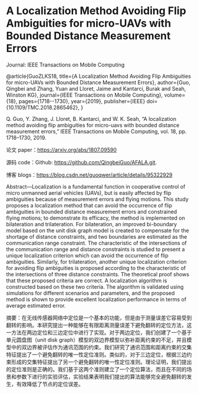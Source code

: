 A Localization Method Avoiding Flip Ambiguities for micro-UAVs with Bounded Distance Measurement Errors
======
Journal: IEEE Transactions on Mobile Computing

@article{GuoZLKS18,
     title={A Localization Method Avoiding Flip Ambiguities for micro-UAVs with Bounded Distance Measurement Errors},
     author={Guo, Qingbei and Zhang, Yuan and Lloret, Jaime and Kantarci, Burak and Seah, Winston KG},
     journal={IEEE Transactions on Mobile Computing},
     volume={18},
     pages={1718--1730},
     year={2019},
     publisher={IEEE}
      doi={10.1109/TMC.2018.2865462},
}

Q. Guo, Y. Zhang, J. Lloret, B. Kantarci, and W. K. Seah, “A localization method avoiding flip ambiguities for micro-uavs with bounded distance measurement errors,” IEEE Transactions on Mobile Computing, vol. 18, pp. 1718–1730, 2019.

论文 paper：https://arxiv.org/abs/1807.09590

源码 code：Github: https://github.com/QingbeiGuo/AFALA.git.

博客 blogs：https://blog.csdn.net/guoqwer/article/details/95322929

Abstract—Localization is a fundamental function in cooperative control of micro unmanned aerial vehicles (UAVs), but is easily affected by flip ambiguities because of measurement errors and flying motions. This study proposes a localization method that can avoid the occurrence of flip ambiguities in bounded distance measurement errors and constrained flying
motions; to demonstrate its efficacy, the method is implemented on bilateration and trilateration. For bilateration, an improved bi-boundary model based on the unit disk graph model is created to compensate for the shortage of distance constraints, and two boundaries are estimated as the communication range constraint. The characteristic of the intersections of the communication range and distance constraints is studied to present a unique localization criterion which can avoid the occurrence of flip ambiguities. Similarly, for trilateration, another unique localization criterion for avoiding flip ambiguities is proposed according to the characteristic of the intersections of three distance constraints. The theoretical proof shows that these proposed criteria are correct. A localization algorithm is constructed based on these two criteria. The algorithm is validated using simulations for different scenarios and parameters, and the proposed method is shown to provide excellent localization performance in terms of average estimated error. 

摘要：在无线传感器网络中定位是一个基本的功能，但是由于测量误差它容易受到翻转的影响。本研究提出一种能够在有限距离测量误差下避免翻转的定位方法，这一方法在两边定位和三边定位中进行了实现。对于两边定位，我们创建了一个基于单元圆盘图（unit disk graph）模型的双边界模型以弥补距离约束的不足，并且模型中的双边界被评估作为通讯范围的约束。我们研究了通讯范围和距离约束的交集特征提出了一个避免翻转的唯一性定位准则。类似的，对于三边定位，根据三边约束形成的交集特征提出了另一个避免翻转的唯一性定位准则。理论证明，我们提出的定位准则是正确的。我们基于这两个准则建立了一个定位算法，而且在不同的场景和参数下进行的实验评估，实验结果表明我们提出的算法能够完全避免翻转的发生，有效降低了节点的定位误差。


